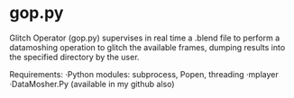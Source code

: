 # gop.py
 Glitch Operator (gop.py) supervises in real time a .blend file to perform a datamoshing operation to glitch the available frames, dumping results into the specified directory by the user.

 Requirements:
   ·Python modules: subprocess, Popen, threading
   ·mplayer
   ·DataMosher.Py (available in my github also)


